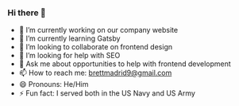 ### Hi there 👋

- 🔭 I’m currently working on our company website
- 🌱 I’m currently learning Gatsby
- 👯 I’m looking to collaborate on frontend design
- 🤔 I’m looking for help with SEO
- 💬 Ask me about opportunities to help with frontend development
- 📫 How to reach me: brettmadrid9@gmail.com
- 😄 Pronouns: He/Him
- ⚡ Fun fact: I served both in the US Navy and US Army
